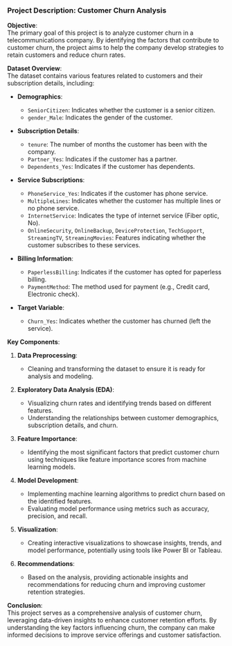 ### Project Description: Customer Churn Analysis

**Objective**:  
The primary goal of this project is to analyze customer churn in a telecommunications company. By identifying the factors that contribute to customer churn, the project aims to help the company develop strategies to retain customers and reduce churn rates.

**Dataset Overview**:  
The dataset contains various features related to customers and their subscription details, including:

- **Demographics**:
  - `SeniorCitizen`: Indicates whether the customer is a senior citizen.
  - `gender_Male`: Indicates the gender of the customer.

- **Subscription Details**:
  - `tenure`: The number of months the customer has been with the company.
  - `Partner_Yes`: Indicates if the customer has a partner.
  - `Dependents_Yes`: Indicates if the customer has dependents.

- **Service Subscriptions**:
  - `PhoneService_Yes`: Indicates if the customer has phone service.
  - `MultipleLines`: Indicates whether the customer has multiple lines or no phone service.
  - `InternetService`: Indicates the type of internet service (Fiber optic, No).
  - `OnlineSecurity`, `OnlineBackup`, `DeviceProtection`, `TechSupport`, `StreamingTV`, `StreamingMovies`: Features indicating whether the customer subscribes to these services.

- **Billing Information**:
  - `PaperlessBilling`: Indicates if the customer has opted for paperless billing.
  - `PaymentMethod`: The method used for payment (e.g., Credit card, Electronic check).

- **Target Variable**:
  - `Churn_Yes`: Indicates whether the customer has churned (left the service).

**Key Components**:

1. **Data Preprocessing**:
   - Cleaning and transforming the dataset to ensure it is ready for analysis and modeling.

2. **Exploratory Data Analysis (EDA)**:
   - Visualizing churn rates and identifying trends based on different features.
   - Understanding the relationships between customer demographics, subscription details, and churn.

3. **Feature Importance**:
   - Identifying the most significant factors that predict customer churn using techniques like feature importance scores from machine learning models.

4. **Model Development**:
   - Implementing machine learning algorithms to predict churn based on the identified features.
   - Evaluating model performance using metrics such as accuracy, precision, and recall.

5. **Visualization**:
   - Creating interactive visualizations to showcase insights, trends, and model performance, potentially using tools like Power BI or Tableau.

6. **Recommendations**:
   - Based on the analysis, providing actionable insights and recommendations for reducing churn and improving customer retention strategies.

**Conclusion**:  
This project serves as a comprehensive analysis of customer churn, leveraging data-driven insights to enhance customer retention efforts. By understanding the key factors influencing churn, the company can make informed decisions to improve service offerings and customer satisfaction.
